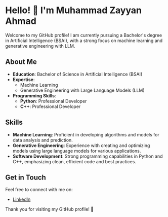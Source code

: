 # Hello! 👋 I'm Muhammad Zayyan Ahmad

Welcome to my GitHub profile! I am currently pursuing a Bachelor's degree in Artificial Intelligence (BSAI), with a strong focus on machine learning and generative engineering with LLM.

## About Me

- **Education**: Bachelor of Science in Artificial Intelligence (BSAI)
- **Expertise**: 
  - Machine Learning
  - Generative Engineering with Large Language Models (LLM)
- **Programming Skills**:
  - **Python**: Professional Developer
  - **C++**: Professional Developer

## Skills

- **Machine Learning**: Proficient in developing algorithms and models for data analysis and prediction.
- **Generative Engineering**: Experience with creating and optimizing models using large language models for various applications.
- **Software Development**: Strong programming capabilities in Python and C++, emphasizing clean, efficient code and best practices.


## Get in Touch

Feel free to connect with me on:

- [LinkedIn](https://www.linkedin.com/in/zayyan-ahmad/)

Thank you for visiting my GitHub profile! 🚀
